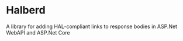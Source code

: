 Halberd
=======

A library for adding HAL-compliant links to response bodies in ASP.Net WebAPI and ASP.Net Core
